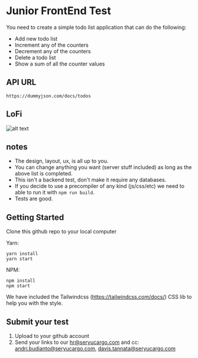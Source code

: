 # Junior FrontEnd Test

You need to create a simple todo list application that can do the following:

- Add new todo list
- Increment any of the counters
- Decrement any of the counters
- Delete a todo list
- Show a sum of all the counter values

## API URL
```https://dummyjson.com/docs/todos```

## LoFi
![alt text](https://github.com/andribudianto/demo/blob/main/simple_todo_list.png?raw=true)

## notes
- The design, layout, ux, is all up to you.
- You can change anything you want (server stuff included) as long as the above list is completed.
- This isn't a backend test, don't make it require any databases.
- If you decide to use a precompiler of any kind (js/css/etc) we need to able to run it with ```npm run build```.
- Tests are good.

## Getting Started

Clone this github repo to your local computer

Yarn:

```
yarn install
yarn start
```

NPM:

```
npm install
npm start
```

We have included the Tailwindcss (https://tailwindcss.com/docs/) CSS lib to help you with the style.

## Submit your test
1. Upload to your github account
2. Send your links to our hr@seryucargo.com and cc: andri.budianto@seryucargo.com, davis.tannata@seryucargo.com
